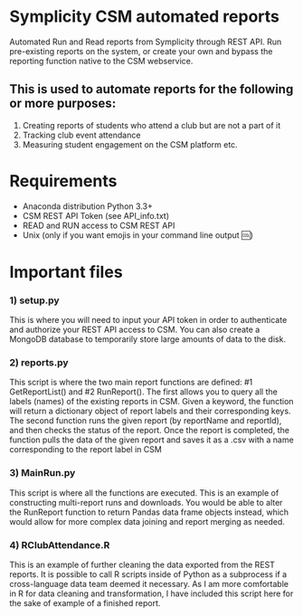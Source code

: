 # Symplicity CSM automated reports
Automated Run and Read reports from Symplicity through REST API. Run pre-existing reports on the system, or create your own and bypass the reporting function native to the CSM webservice.

## This is used to automate reports for the following or more purposes:
1) Creating reports of students who attend a club but are not a part of it
2) Tracking club event attendance
3) Measuring student engagement on the CSM platform
etc.

# Requirements
- Anaconda distribution Python 3.3+
- CSM REST API Token (see API_info.txt)
- READ and RUN access to CSM REST API
- Unix (only if you want emojis in your command line output 🆒)

# Important files
### 1) setup.py
This is where you will need to input your API token in order to authenticate and authorize your REST API access to CSM. You can also create a MongoDB database to temporarily store large amounts of data to the disk.

### 2) reports.py
This script is where the two main report functions are defined: #1 GetReportList() and #2 RunReport(). The first allows you to query all the labels (names) of the existing reports in CSM. Given a keyword, the function will return a dictionary object of report labels and their corresponding keys. The second function runs the given report (by reportName and reportId), and then checks the status of the report. Once the report is completed, the function pulls the data of the given report and saves it as a .csv with a name corresponding to the report label in CSM

### 3) MainRun.py
This script is where all the functions are executed. This is an example of constructing multi-report runs and downloads. You would be able to alter the RunReport function to return Pandas data frame objects instead, which would allow for more complex data joining and report merging as needed.

### 4) RClubAttendance.R
This is an example of further cleaning the data exported from the REST reports. It is possible to call R scripts inside of Python as a subprocess if a cross-language data team deemed it necessary. As I am more comfortable in R for data cleaning and transformation, I have included this script here for the sake of example of a finished report.

<!-- 
###############################################
########## Symplicity CSM REST API ############
###############################################
##                           M               ##
##                          MMM              ##
##                        MMMMMMM            ##
##                      IMMMMMMMMM           ##
##                     MMMM MMM MMMM         ##
##                   MMMMM  MMM  MMMM:       ##
##                  MMMM:   MMM   IMMMM      ##
##                MMMMM     MMM     MMMMM    ##
##              MMMMMMMMMMMMMMM      MMMMM   ##
##             MMMMMMMMMMMMMMMM       MMMMM  ##
##           MMMMM          MMM      MMMM    ##
##          MMMMM           MMM    MMMMM     ##
##        MMMMM             MMM  IMMMM       ##
##      MMMMM               MMM MMMMN        ##
##     MMMMM                MMMMMMMM         ##
##   MMMMM                  MMMMMM           ##
##  MMNM                    MMMM             ##
###############################################
######### Symplicity CSM REST API #############
############################################### -->
